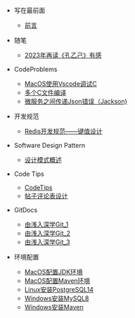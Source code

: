 <!-- _sidebar.md -->
* 写在最前面
  * [前言](README.md)

* 随笔
  * [2023年再读《孔乙己》有感](./docs/eassys/2023%E5%B9%B4%E5%86%8D%E8%AF%BB%E3%80%8A%E5%AD%94%E4%B9%99%E5%B7%B1%E3%80%8B%E6%9C%89%E6%84%9F.md)

* CodeProblems
  * [MacOS使用Vscode调试C](./docs/codeproblems/MacOS_Vscode_Debugger_C.md)
  * [多个C文件编译](./docs/codeproblems/C_Compile_Mul_Files.md)
  * [微服务之间传递Json错误（Jackson)](./docs/codeproblems/%E5%BE%AE%E6%9C%8D%E5%8A%A1%E6%9C%8D%E5%8A%A1%E9%97%B4%E4%BC%A0%E8%BE%93Json%E9%94%99%E8%AF%AF(Jackson).md)

* 开发规范
  * [Redis开发规范——键值设计](./docs/codeguides/Redis%E5%BC%80%E5%8F%91%E8%A7%84%E8%8C%83%E2%80%94%E2%80%94%E9%94%AE%E5%80%BC%E8%AE%BE%E8%AE%A1.md)

* Software Design Pattern
  * [设计模式概述](./docs/%08design_pattern/%E8%AE%BE%E8%AE%A1%E6%A8%A1%E5%BC%8F%E6%A6%82%E8%BF%B0.md)


* Code Tips
  * [CodeTips](./docs/codetips/CodeTips.md)
  * [帖子评论表设计](./docs/codetips/%E5%B8%96%E5%AD%90%E8%AF%84%E8%AE%BA%E8%A1%A8%E8%AE%BE%E8%AE%A1.md)

* GitDocs
  * [由浅入深学Git_1](./docs/gitdocs/%E7%94%B1%E6%B5%85%E5%85%A5%E6%B7%B1%E5%AD%A6Git_1.md)
  * [由浅入深学Git_2](./docs/gitdocs/%E7%94%B1%E6%B5%85%E5%85%A5%E6%B7%B1%E5%AD%A6Git_2.md)
  * [由浅入深学Git_3](./docs/gitdocs/%E7%94%B1%E6%B5%85%E5%85%A5%E6%B7%B1%E5%AD%A6Git_3.md)

* 环境配置
  * [MacOS配置JDK环境](./docs/envconfig/MacOS%E9%85%8D%E7%BD%AEJDK%E7%8E%AF%E5%A2%83.md)
  * [MacOS配置Maven环境](./docs/envconfig/MacOS%E9%85%8D%E7%BD%AEMaven%E7%8E%AF%E5%A2%83.md)
  * [Linux安装PostgreSQL14](./docs/envconfig/Linux%E5%AE%89%E8%A3%85PostgreSQL.md)
  * [Windows安装MySQL8](./docs/envconfig/Windows%E5%AE%89%E8%A3%85MySQL8.md)
  * [Windows安装Maven](./docs/envconfig/Windows%E5%AE%89%E8%A3%85Maven.md)